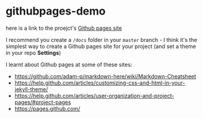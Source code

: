 # githubpages-demo


here is a link to the proejct's [Github pages site](https://dr-matt-smith.github.io/githubpages-demo/)


I recommend you create a `/docs` folder in your `master` branch - I think it's the simplest way to create a Github pages site for your project
(and set a theme in your repo **Settings**)

I learnt about Github pages at some of these sites:

- https://github.com/adam-p/markdown-here/wiki/Markdown-Cheatsheet
- https://help.github.com/articles/customizing-css-and-html-in-your-jekyll-theme/
- https://help.github.com/articles/user-organization-and-project-pages/#project-pages
- https://pages.github.com/

